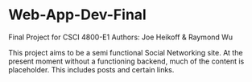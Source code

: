 # Web-App-Dev-Final
Final Project for CSCI 4800-E1
Authors: Joe Heikoff & Raymond Wu

This project aims to be a semi functional Social Networking site.
At the present moment without a functioning backend, much of the content
is placeholder. This includes posts and certain links.
